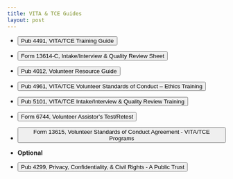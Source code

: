 ```yaml
---
title: VITA & TCE Guides
layout: post
---
```


<script> function button1() { window.open("https://mcc-us.github.io/ea/others/view.p4491"); } </script>
- <button onclick="button1()">Pub 4491, VITA/TCE Training Guide</button>

<script> function button2() { window.open("https://mcc-us.github.io/ea/others/view.f13614c"); } </script>
- <button onclick="button2()">Form 13614-C, Intake/Interview & Quality Review Sheet</button>

<script> function button3() { window.open("https://mcc-us.github.io/ea/others/view.p4012"); } </script>
- <button onclick="button3()">Pub 4012, Volunteer Resource Guide</button>

<script> function button5() { window.open("https://mcc-us.github.io/ea/others/view.p4961"); } </script>
- <button onclick="button5()">Pub 4961, VITA/TCE Volunteer Standards of Conduct – Ethics Training</button>

<script> function button6() { window.open("https://mcc-us.github.io/ea/others/view.p5101"); } </script>
- <button onclick="button6()">Pub 5101, VITA/TCE Intake/Interview & Quality Review Training</button>

<script> function button7() { window.open("https://mcc-us.github.io/ea/others/view.f6744"); } </script>
- <button onclick="button7()">Form 6744, Volunteer Assistor’s Test/Retest</button>

<script> function button8() { window.open("https://mcc-us.github.io/ea/others/view.f13615"); } </script>
- <button onclick="button8()">Form 13615, Volunteer Standards of Conduct Agreement - VITA/TCE Programs</button>

- **Optional**  

<script> function button9() { window.open("https://mcc-us.github.io/ea/others/view.p4299"); } </script>
- <button onclick="button9()">Pub 4299, Privacy, Confidentiality, & Civil Rights - A Public Trust</button>
